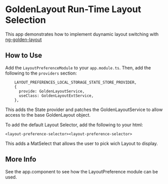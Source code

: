 # GoldenLayout Run-Time Layout Selection

This app demonstrates how to implement duynamic layout switching with [ng-golden-layout](https://github.com/EmbeddedEnterprises/ng6-golden-layout)

## How to Use

Add the `LayoutPreferenceModule` to your `app.module.ts`. Then, add the following to the `providers` section:

```
    LAYOUT_PREFERENCES_LOCAL_STORAGE_STATE_STORE_PROVIDER,
    {
      provide: GoldenLayoutService,
      useClass: GoldenLayoutExtService,
    },
```

This adds the State provider and patches the GoldenLayoutService to allow access to the base GoldenLayout object.

To add the default Layout Selector, add the following to your html:

```
<layout-preference-selector><layout-preference-selector>
```

This adds a MatSelect that allows the user to pick wich Layout to display.

## More Info

See the app.component to see how the LayoutPreference module can be used.
